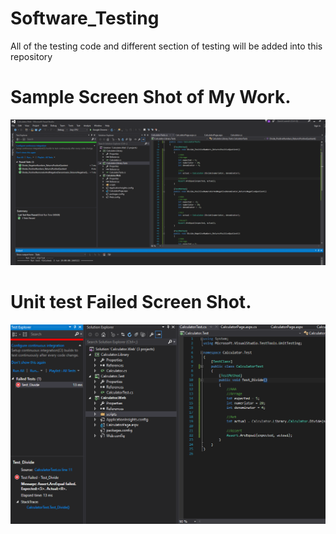 # Software_Testing
All of the testing code and different section of testing will be added into this repository
# Sample Screen Shot of My Work.
![alt text](https://github.com/Maxyee/Software_Testing/blob/master/UnitTest_using_MsTest_CSharp/ScreenShots/unittestnamingconvention.png)
# Unit test Failed Screen Shot.
![alt text](https://github.com/Maxyee/Software_Testing/blob/master/UnitTest_using_MsTest_CSharp/ScreenShots/unittest.png)
